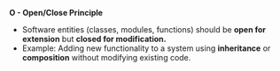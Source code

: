 **O - Open/Close Principle**
- Software entities (classes, modules, functions) should be **open for extension** but **closed for modification.**
- Example: Adding new functionality to a system using **inheritance** or **composition** without modifying existing code.
